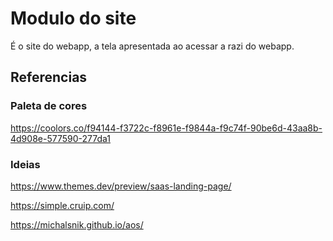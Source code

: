 # Modulo do site

É o site do webapp, a tela apresentada ao acessar a razi do webapp.

## Referencias

### Paleta de cores

https://coolors.co/f94144-f3722c-f8961e-f9844a-f9c74f-90be6d-43aa8b-4d908e-577590-277da1

### Ideias

https://www.themes.dev/preview/saas-landing-page/

https://simple.cruip.com/

https://michalsnik.github.io/aos/
